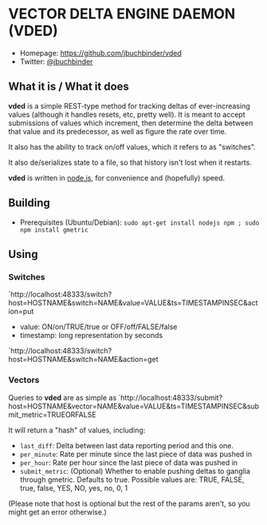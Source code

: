 # VECTOR DELTA ENGINE DAEMON (VDED)

* Homepage: https://github.com/jbuchbinder/vded
* Twitter: [@jbuchbinder](https://twitter.com/jbuchbinder)

## What it is / What it does

**vded** is a simple REST-type method for tracking deltas of
ever-increasing values (although it handles resets, etc, pretty well).
It is meant to accept submissions of values which increment, then
determine the delta between that value and its predecessor, as well as
figure the rate over time.

It also has the ability to track on/off values, which it refers to as
"switches".

It also de/serializes state to a file, so that history isn't lost when
it restarts.

**vded** is written in [node.js](http://nodejs.org/), for
convenience and (hopefully) speed.

## Building

* Prerequisites (Ubuntu/Debian):
`sudo apt-get install nodejs npm ; sudo npm install gmetric`

## Using

### Switches

`http://localhost:48333/switch?host=HOSTNAME&switch=NAME&value=VALUE&ts=TIMESTAMPINSEC&action=put

* value: ON/on/TRUE/true or OFF/off/FALSE/false
* timestamp: long representation by seconds

`http://localhost:48333/switch?host=HOSTNAME&switch=NAME&action=get

### Vectors

Queries to **vded** are as simple as
`http://localhost:48333/submit?host=HOSTNAME&vector=NAME&value=VALUE&ts=TIMESTAMPINSEC&submit_metric=TRUEORFALSE

It will return a "hash" of values, including:

* `last_diff`: Delta between last data reporting period and this one.
* `per_minute`: Rate per minute since the last piece of data was pushed
   in
* `per_hour`: Rate per hour since the last piece of data was pushed in
* `submit_metric`: (Optional) Whether to enable pushing deltas to
   ganglia through gmetric. Defaults to true. Possible values are:
   TRUE, FALSE, true, false, YES, NO, yes, no, 0, 1

(Please note that host is optional but the rest of the params aren't, so
you might get an error otherwise.)

